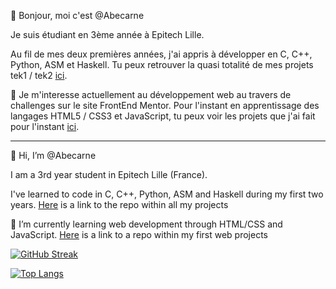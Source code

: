 👋 Bonjour, moi c'est @Abecarne

Je suis étudiant en 3ème année à Epitech Lille.

Au fil de mes deux premières années, j'ai appris à développer en C, C++, Python, ASM et Haskell. Tu peux retrouver la quasi totalité de mes projets tek1 / tek2 [ici](https://github.com/Abecarne/Epitech).

🌱 Je m'interesse actuellement au développement web au travers de challenges sur le site FrontEnd Mentor. Pour l'instant en apprentissage des langages HTML5 / CSS3 et JavaScript, tu peux voir les projets que j'ai fait pour l'instant [ici](https://github.com/Abecarne/Abecarne.github.io).

______________________________________________________________________________________________________________________________________________________________________
👋 Hi, I’m @Abecarne

I am a 3rd year student in Epitech Lille (France).

I've learned to code in C, C++, Python, ASM and Haskell during my first two years. [Here](https://github.com/Abecarne/Epitech) is a link to the repo within all my projects

🌱 I’m currently learning web development through HTML/CSS and JavaScript. [Here](https://github.com/Abecarne/Abecarne.github.io) is a link to a repo within my first web projects

[![GitHub Streak](http://github-readme-streak-stats.herokuapp.com?user=Abecarne&hide_border=true&theme=vision-friendly-dark)]()

[![Top Langs](https://github-readme-stats.vercel.app/api/top-langs/?username=Abecarne&hide_border=true&theme=vision-friendly-dark)]()

